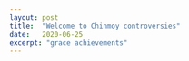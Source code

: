 ```yaml
---
layout: post
title:  "Welcome to Chinmoy controversies"
date:   2020-06-25
excerpt: "grace achievements"
---
```

